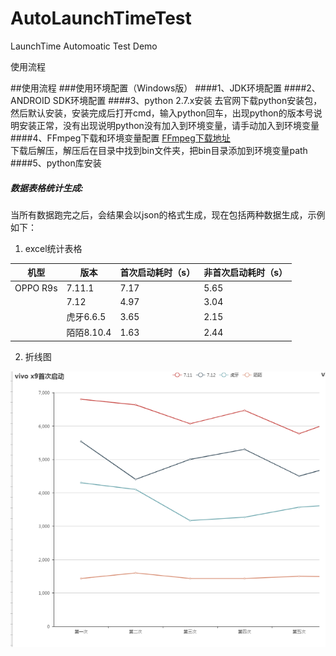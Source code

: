 # AutoLaunchTimeTest
LaunchTime Automoatic Test Demo

使用流程

##使用流程
###使用环境配置（Windows版）
####1、JDK环境配置
####2、ANDROID SDK环境配置
####3、python 2.7.x安装
去官网下载python安装包，然后默认安装，安装完成后打开cmd，输入python回车，出现python的版本号说明安装正常，没有出现说明python没有加入到环境变量，请手动加入到环境变量
####4、FFmpeg下载和环境变量配置
[FFmpeg下载地址](https://www.ffmpeg.org/download.html#build-windows "Markdown")   
下载后解压，解压后在目录中找到bin文件夹，把bin目录添加到环境变量path
####5、python库安装



##### 数据表格统计生成:
当所有数据跑完之后，会结果会以json的格式生成，现在包括两种数据生成，示例如下：
1. excel统计表格

|机型 | 版本 | 首次启动耗时（s） |非首次启动耗时（s）|
|---------|---------|---------|---------|
|OPPO R9s | 7.11.1 | 7.17 |5.65 |
| | 7.12 | 4.97|3.04|
| | 虎牙6.6.5 | 3.65 |2.15 |
| |陌陌8.10.4 | 1.63 |2.44|
     
2. 折线图

![折线图示例](https://github.com/hutcwp/img-floder/blob/master/line.png)
